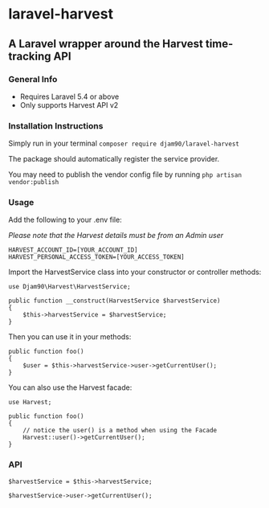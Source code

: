 # laravel-harvest

## A Laravel wrapper around the Harvest time-tracking API 

### General Info
- Requires Laravel 5.4 or above
- Only supports Harvest API v2

### Installation Instructions
Simply run in your terminal `composer require djam90/laravel-harvest`

The package should automatically register the service provider.

You may need to publish the vendor config file by running `php artisan vendor:publish`

### Usage
Add the following to your .env file:

*Please note that the Harvest details must be from an Admin user*
```
HARVEST_ACCOUNT_ID=[YOUR_ACCOUNT_ID]
HARVEST_PERSONAL_ACCESS_TOKEN=[YOUR_ACCESS_TOKEN]
```

Import the HarvestService class into your constructor or controller methods:

```
use Djam90\Harvest\HarvestService;

public function __construct(HarvestService $harvestService)
{
    $this->harvestService = $harvestService;
}
```

Then you can use it in your methods:
```
public function foo()
{
    $user = $this->harvestService->user->getCurrentUser();
}
```

You can also use the Harvest facade:

```
use Harvest;

public function foo()
{
    // notice the user() is a method when using the Facade
    Harvest::user()->getCurrentUser();
}
```

### API
```
$harvestService = $this->harvestService;

$harvestService->user->getCurrentUser();
```